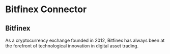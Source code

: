 # Bitfinex Connector

## Bitfinex
As a cryptocurrency exchange founded in 2012, Bitfinex has always been at the forefront of technological innovation in digital asset trading.

